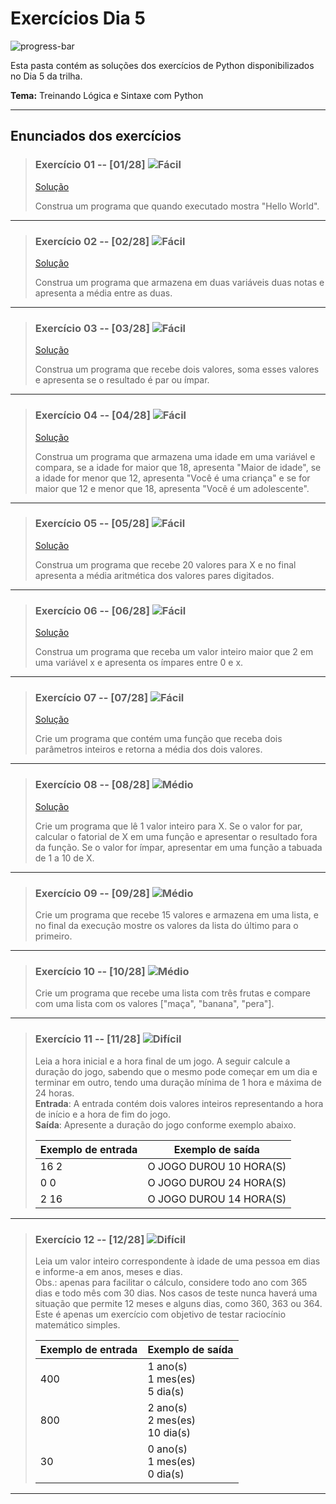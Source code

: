 # Exercícios Dia 5

![progress-bar](https://progress-bar.dev/8/?scale=12&title=solucionados&width=200&suffix=/12)

Esta pasta contém as soluções dos exercícios de Python disponibilizados no Dia 5 da trilha.  

**Tema:** Treinando Lógica e Sintaxe com Python

-----

## Enunciados dos exercícios

> ### Exercício 01 -- [01/28] ![Fácil](https://img.shields.io/badge/-F%C3%A1cil-brightgreen)
> [Solução](https://github.com/PFrek/RoboTron_Pedro_Favoreto_Compass/blob/develop/Dia_5/exercicio_01.py)
>
> Construa um programa que quando executado mostra "Hello World".

-----

> ### Exercício 02 -- [02/28] ![Fácil](https://img.shields.io/badge/-F%C3%A1cil-brightgreen)
> [Solução](https://github.com/PFrek/RoboTron_Pedro_Favoreto_Compass/blob/develop/Dia_5/exercicio_02.py) 
>
> Construa um programa que armazena em duas variáveis duas notas e apresenta a média entre as duas.

-----

> ### Exercício 03 -- [03/28] ![Fácil](https://img.shields.io/badge/-F%C3%A1cil-brightgreen)
> [Solução](https://github.com/PFrek/RoboTron_Pedro_Favoreto_Compass/blob/develop/Dia_5/exercicio_03.py)
> 
> Construa um programa que recebe dois valores, soma esses valores e apresenta se o resultado é par ou ímpar.

-----

> ### Exercício 04 -- [04/28] ![Fácil](https://img.shields.io/badge/-F%C3%A1cil-brightgreen)
> [Solução](https://github.com/PFrek/RoboTron_Pedro_Favoreto_Compass/blob/develop/Dia_5/exercicio_04.py)
> 
> Construa um programa que armazena uma idade em uma variável e compara, se a idade for maior que 18, apresenta "Maior de idade", se a idade for menor que 12, apresenta "Você é uma criança" e se for maior que 12 e menor que 18, apresenta "Você é um adolescente".

-----

> ### Exercício 05 -- [05/28] ![Fácil](https://img.shields.io/badge/-F%C3%A1cil-brightgreen)
> [Solução](https://github.com/PFrek/RoboTron_Pedro_Favoreto_Compass/blob/develop/Dia_5/exercicio_05.py)
> 
> Construa um programa que recebe 20 valores para X e no final apresenta a média aritmética dos valores pares digitados.

-----

> ### Exercício 06 -- [06/28] ![Fácil](https://img.shields.io/badge/-F%C3%A1cil-brightgreen)
> [Solução](https://github.com/PFrek/RoboTron_Pedro_Favoreto_Compass/blob/develop/Dia_5/exercicio_06.py)
> 
> Construa um programa que receba um valor inteiro maior que 2 em uma variável x e apresenta os ímpares entre 0 e x.

-----

> ### Exercício 07 -- [07/28] ![Fácil](https://img.shields.io/badge/-F%C3%A1cil-brightgreen)
> [Solução](https://github.com/PFrek/RoboTron_Pedro_Favoreto_Compass/blob/develop/Dia_5/exercicio_07.py)
> 
> Crie um programa que contém uma função que receba dois parâmetros inteiros e retorna a média dos dois valores.

-----

> ### Exercício 08 -- [08/28] ![Médio](https://img.shields.io/badge/-M%C3%A9dio-yellow)
> [Solução](https://github.com/PFrek/RoboTron_Pedro_Favoreto_Compass/blob/develop/Dia_5/exercicio_08.py)
> 
> Crie um programa que lê 1 valor inteiro para X. Se o valor for par, calcular o fatorial de X em uma função e apresentar o resultado fora da função. Se o valor for ímpar, apresentar em uma função a tabuada de 1 a 10 de X.

-----

> ### Exercício 09 -- [09/28] ![Médio](https://img.shields.io/badge/-M%C3%A9dio-yellow)
> 
> Crie um programa que recebe 15 valores e armazena em uma lista, e no final da execução mostre os valores da lista do último para o primeiro.

-----

> ### Exercício 10 -- [10/28] ![Médio](https://img.shields.io/badge/-M%C3%A9dio-yellow)
> 
> Crie um programa que recebe uma lista com três frutas e compare com uma lista com os valores ["maça", "banana", "pera"].

-----

> ### Exercício 11 -- [11/28] ![Difícil](https://img.shields.io/badge/-Dif%C3%ADcil-red)
> 
> Leia a hora inicial e a hora final de um jogo. A seguir calcule a duração do jogo, sabendo que o mesmo pode começar em um dia e terminar em outro, tendo uma duração mínima de 1 hora e máxima de 24 horas.  
> **Entrada**: A entrada contém dois valores inteiros representando a hora de início e a hora de fim do jogo.  
> **Saída**: Apresente a duração do jogo conforme exemplo abaixo.
> 
> | **Exemplo de entrada** | **Exemplo de saída**    |
> |------------------------|-------------------------|
> | 16 2                   | O JOGO DUROU 10 HORA(S) |
> | 0 0                    | O JOGO DUROU 24 HORA(S) |
> | 2 16                   | O JOGO DUROU 14 HORA(S) |

-----

> ### Exercício 12 -- [12/28] ![Difícil](https://img.shields.io/badge/-Dif%C3%ADcil-red)
> 
> Leia um valor inteiro correspondente à idade de uma pessoa em dias e informe-a em anos, meses e dias.  
> Obs.: apenas para facilitar o cálculo, considere todo ano com 365 dias e todo mês com 30 dias. Nos casos de teste nunca haverá uma situação que permite 12 meses e alguns dias, como 360, 363 ou 364. Este é apenas um exercício com objetivo de testar raciocínio matemático simples.
> 
> | **Exemplo de entrada** | **Exemplo de saída**               |
> |------------------------|------------------------------------|
> | 400                    | 1 ano(s)<br>1 mes(es)<br>5 dia(s)  |
> | 800                    | 2 ano(s)<br>2 mes(es)<br>10 dia(s) |
> | 30                     | 0 ano(s)<br>1 mes(es)<br>0 dia(s)  |

-----